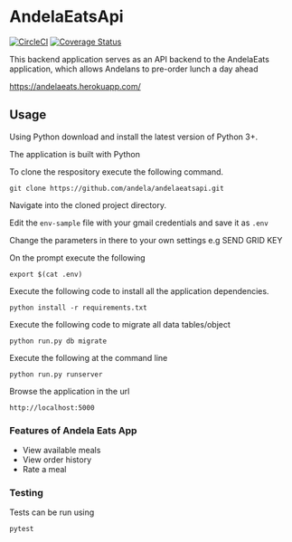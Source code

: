 # AndelaEatsApi
[![CircleCI](https://circleci.com/gh/andela/AndelaEatsApi.svg?style=svg)](https://circleci.com/gh/andela/AndelaEatsApi)
[![Coverage Status](https://coveralls.io/repos/github/andela/AndelaEatsApi/badge.svg?branch=develop)](https://coveralls.io/github/andela/AndelaEatsApi?branch=develop)

This backend application serves as an API backend to the AndelaEats application, which allows Andelans to pre-order lunch a day ahead



https://andelaeats.herokuapp.com/



## Usage
Using  Python download and install the latest version of Python 3+.

The application is built with Python

To clone the respository execute the following command.
```
git clone https://github.com/andela/andelaeatsapi.git
```
Navigate into the cloned project directory.

Edit the `env-sample` file with your gmail credentials and save it as `.env`

Change the parameters in there to your own settings e.g SEND GRID KEY

On the prompt execute the following 
```
export $(cat .env)
```


Execute the following code to install all the application dependencies.
```
python install -r requirements.txt
```

Execute the following code to migrate all data tables/object
```
python run.py db migrate
```


Execute the following at the command line
```
python run.py runserver
```

Browse the application in the url
```
http://localhost:5000
```

### Features of Andela Eats App
- View available meals
- View order history
- Rate a meal



### Testing
Tests can be run using
```
pytest
```